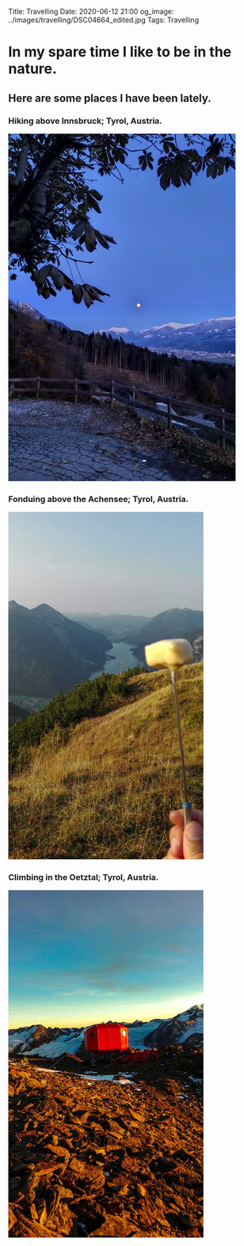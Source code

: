 Title: Travelling
Date: 2020-06-12 21:00
og_image: ../images/travelling/DSC04664_edited.jpg
Tags: Travelling

# In my spare time I like to be in the nature.
## Here are some places I have been lately.

### Hiking above Innsbruck; Tyrol, Austria.
![Photo](/images/travelling/IMG_20191110_170235_crop.jpg)

### Fonduing above the Achensee; Tyrol, Austria.
![Photo](/images/travelling/IMG_20170908_182103_edited_1.jpg)

### Climbing in the Oetztal; Tyrol, Austria.
![Photo](/images/travelling/IMG_20180926_185843_edited_1.jpg)


